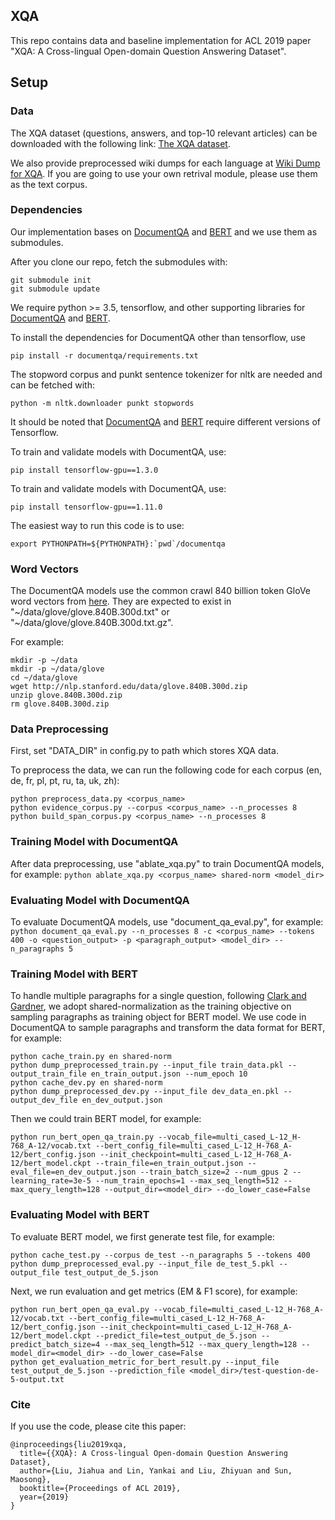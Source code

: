 ## XQA
This repo contains data and baseline implementation for ACL 2019 paper "XQA: A Cross-lingual Open-domain Question Answering Dataset".


## Setup
### Data
The XQA dataset (questions, answers, and top-10 relevant articles) can be downloaded with the following link: [The XQA dataset](https://thunlp.oss-cn-qingdao.aliyuncs.com/data_XQA.tar.gz).

We also provide preprocessed wiki dumps for each language at [Wiki Dump for XQA](https://thunlp.oss-cn-qingdao.aliyuncs.com/wiki_XQA.tar.gz). If you are going to use your own retrival module, please use them as the text corpus.


### Dependencies
Our implementation bases on [DocumentQA](https://github.com/allenai/document-qa) and [BERT](https://github.com/google-research/bert) and we use them as submodules.

After you clone our repo, fetch the submodules with:
```
git submodule init
git submodule update
```

We require python >= 3.5, tensorflow, and other supporting libraries for [DocumentQA](https://github.com/allenai/document-qa) and [BERT](https://github.com/google-research/bert).

To install the dependencies for DocumentQA other than tensorflow, use

`pip install -r documentqa/requirements.txt`

The stopword corpus and punkt sentence tokenizer for nltk are needed and can be fetched with:

`python -m nltk.downloader punkt stopwords`

It should be noted that [DocumentQA](https://github.com/allenai/document-qa) and [BERT](https://github.com/google-research/bert) require different versions of Tensorflow.

To train and validate models with DocumentQA, use:

`pip install tensorflow-gpu==1.3.0`

To train and validate models with DocumentQA, use:

`pip install tensorflow-gpu==1.11.0`

The easiest way to run this code is to use:

``export PYTHONPATH=${PYTHONPATH}:`pwd`/documentqa``


### Word Vectors
The DocumentQA models use the common crawl 840 billion token GloVe word vectors from [here](https://nlp.stanford.edu/projects/glove/).
They are expected to exist in "\~/data/glove/glove.840B.300d.txt" or "\~/data/glove/glove.840B.300d.txt.gz".

For example:

```
mkdir -p ~/data
mkdir -p ~/data/glove
cd ~/data/glove
wget http://nlp.stanford.edu/data/glove.840B.300d.zip
unzip glove.840B.300d.zip
rm glove.840B.300d.zip
```

### Data Preprocessing
First, set "DATA_DIR" in config.py to path which stores XQA data.

To preprocess the data, we can run the following code for each corpus (en, de, fr, pl, pt, ru, ta, uk, zh):

```
python preprocess_data.py <corpus_name>
python evidence_corpus.py --corpus <corpus_name> --n_processes 8
python build_span_corpus.py <corpus_name> --n_processes 8
```

### Training Model with DocumentQA
After data preprocessing, use "ablate_xqa.py" to train DocumentQA models, for example:
`python ablate_xqa.py <corpus_name> shared-norm <model_dir>`


### Evaluating Model with DocumentQA
To evaluate DocumentQA models, use "document_qa_eval.py", for example:
`python document_qa_eval.py --n_processes 8 -c <corpus_name> --tokens 400 -o <question_output> -p <paragraph_output> <model_dir> --n_paragraphs 5`


### Training Model with BERT
To handle multiple paragraphs for a single question, following [Clark and Gardner](https://www.aclweb.org/anthology/P18-1078), we adopt shared-normalization as the training objective on sampling paragraphs as training object for BERT model. We use code in DocumentQA to sample paragraphs and transform the data format for BERT, for example:

```
python cache_train.py en shared-norm
python dump_preprocessed_train.py --input_file train_data.pkl --output_train_file en_train_output.json --num_epoch 10
python cache_dev.py en shared-norm
python dump_preprocessed_dev.py --input_file dev_data_en.pkl --output_dev_file en_dev_output.json
```

Then we could train BERT model, for example:

```
python run_bert_open_qa_train.py --vocab_file=multi_cased_L-12_H-768_A-12/vocab.txt --bert_config_file=multi_cased_L-12_H-768_A-12/bert_config.json --init_checkpoint=multi_cased_L-12_H-768_A-12/bert_model.ckpt --train_file=en_train_output.json --eval_file=en_dev_output.json --train_batch_size=2 --num_gpus 2 --learning_rate=3e-5 --num_train_epochs=1 --max_seq_length=512 --max_query_length=128 --output_dir=<model_dir> --do_lower_case=False
```

### Evaluating Model with BERT
To evaluate BERT model, we first generate test file, for example:
```
python cache_test.py --corpus de_test --n_paragraphs 5 --tokens 400
python dump_preprocessed_eval.py --input_file de_test_5.pkl --output_file test_output_de_5.json
```

Next, we run evaluation and get metrics (EM & F1 score), for example:
```
python run_bert_open_qa_eval.py --vocab_file=multi_cased_L-12_H-768_A-12/vocab.txt --bert_config_file=multi_cased_L-12_H-768_A-12/bert_config.json --init_checkpoint=multi_cased_L-12_H-768_A-12/bert_model.ckpt --predict_file=test_output_de_5.json --predict_batch_size=4 --max_seq_length=512 --max_query_length=128 --model_dir=<model_dir> --do_lower_case=False
python get_evaluation_metric_for_bert_result.py --input_file test_output_de_5.json --prediction_file <model_dir>/test-question-de-5-output.txt
```

### Cite
If you use the code, please cite this paper:

```
@inproceedings{liu2019xqa,
  title={{XQA}: A Cross-lingual Open-domain Question Answering Dataset},
  author={Liu, Jiahua and Lin, Yankai and Liu, Zhiyuan and Sun, Maosong},
  booktitle={Proceedings of ACL 2019},
  year={2019}
}
```
